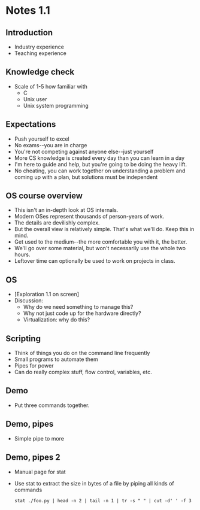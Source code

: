 # Notes 1.1

## Introduction

* Industry experience
* Teaching experience

## Knowledge check

* Scale of 1-5 how familiar with
  * C
  * Unix user
  * Unix system programming

## Expectations

* Push yourself to excel
* No exams--you are in charge
* You're not competing against anyone else--just yourself
* More CS knowledge is created every day than you can learn in a day
* I'm here to guide and help, but you're going to be doing the heavy
  lift.
* No cheating, you can work together on understanding a problem and
  coming up with a plan, but solutions must be independent

## OS course overview

* This isn't an in-depth look at OS internals.
* Modern OSes represent thousands of person-years of work.
* The details are devilishly complex.
* But the overall view is relatively simple. That's what we'll do. Keep
  this in mind.
* Get used to the medium--the more comfortable you with it, the better.
* We'll go over some material, but won't necessarily use the whole two
  hours.
* Leftover time can optionally be used to work on projects in class.

## OS

* [Exploration 1.1 on screen]
* Discussion:
  * Why do we need something to manage this?
  * Why not just code up for the hardware directly?
  * Virtualization: why do this?

## Scripting

* Think of things you do on the command line frequently
* Small programs to automate them
* Pipes for power
* Can do really complex stuff, flow control, variables, etc.

## Demo

* Put three commands together.

## Demo, pipes

* Simple pipe to more

## Demo, pipes 2

* Manual page for stat
* Use stat to extract the size in bytes of a file by piping all kinds of
  commands
  
  `stat ./foo.py | head -n 2 | tail -n 1 | tr -s " " | cut -d' ' -f 3`



